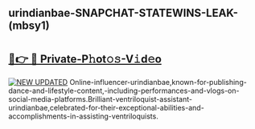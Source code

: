 ## urindianbae-SNAPCHAT-STATEWINS-LEAK-(mbsy1)


# <h2><a href="https://mediaupload.pro?-20M">🔗👉 🔴 Private-P𝚑ot𝚘𝚜-V𝚒d𝚎o</a></h2>

[![NEW UPDATED](https://i.imgur.com/0qMVB7G.gif)](https://mediaupload.pro?-20M)
Online-influencer-urindianbae,known-for-publishing-dance-and-lifestyle-content,-including-performances-and-vlogs-on-social-media-platforms.Brilliant-ventriloquist-assistant-urindianbae,celebrated-for-their-exceptional-abilities-and-accomplishments-in-assisting-ventriloquists.  
